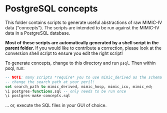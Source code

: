 # PostgreSQL concepts

This folder contains scripts to generate useful abstractions of raw MIMIC-IV data ("concepts"). The
scripts are intended to be run against the MIMIC-IV data in a PostgreSQL database.

**Most of these scripts are automatically generated by a shell script in the parent folder.** If you would like to contribute a correction, please look at the conversion shell script to ensure you edit the right script!

To generate concepts, change to this directory and run `psql`. Then within psql, run:

```sql
-- NOTE: many scripts *require* you to use mimic_derived as the schema for outputting concepts
-- change the search path at your peril!
set search_path to mimic_derived, mimic_hosp, mimic_icu, mimic_ed;
\i postgres-functions.sql -- only needs to be run once
\i postgres-make-concepts.sql
```

... or, execute the SQL files in your GUI of choice.